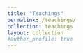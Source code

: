 ```yaml
---
title: "Teachings"
permalink: /teachings/
collection: teachings
layout: collection
#author_profile: true
---
```

